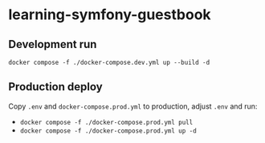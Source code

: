# learning-symfony-guestbook

## Development run

`docker compose -f ./docker-compose.dev.yml up --build -d`

## Production deploy

Copy `.env` and `docker-compose.prod.yml` to production, adjust `.env` and run:

- `docker compose -f ./docker-compose.prod.yml pull`
- `docker compose -f ./docker-compose.prod.yml up -d`
